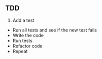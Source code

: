 ## TDD

1. Add a test
- Run all tests and see if the new test fails
- Write the code
- Run tests
- Refactor code
- Repeat
